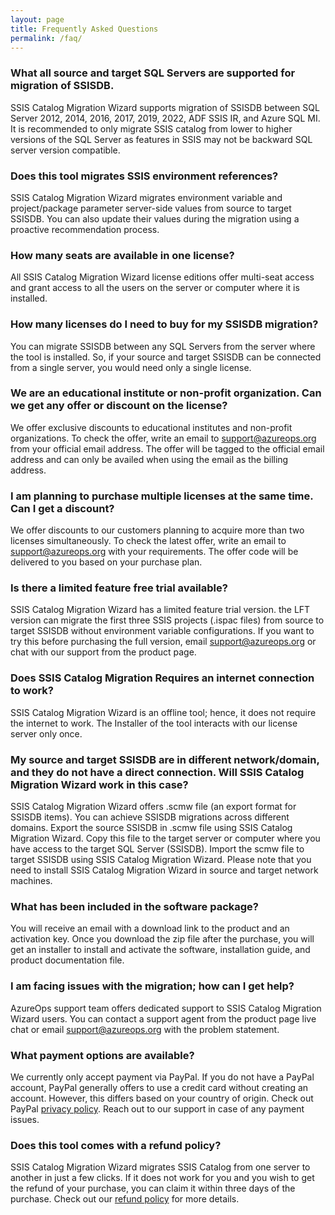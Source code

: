 ```yaml
---
layout: page
title: Frequently Asked Questions
permalink: /faq/
---
```

### What all source and target SQL Servers are supported for migration of SSISDB.
SSIS Catalog Migration Wizard supports migration of SSISDB between SQL Server 2012, 2014, 2016, 2017, 2019, 2022, ADF SSIS IR, and Azure SQL MI. It is recommended to only migrate SSIS catalog from lower to higher versions of the SQL Server as features in SSIS may not be backward SQL server version compatible. 

### Does this tool migrates SSIS environment references?
SSIS Catalog Migration Wizard migrates environment variable and project/package parameter server-side values from source to target SSISDB. You can also update their values during the migration using a proactive recommendation process.

### How many seats are available in one license?
All SSIS Catalog Migration Wizard license editions offer multi-seat access and grant access to all the users on the server or computer where it is installed.

### How many licenses do I need to buy for my SSISDB migration?
You can migrate SSISDB between any SQL Servers from the server where the tool is installed. So, if your source and target SSISDB can be connected from a single server, you would need only a single license.

### We are an educational institute or non-profit organization. Can we get any offer or discount on the license?
We offer exclusive discounts to educational institutes and non-profit organizations. To check the offer, write an email to support@azureops.org from your official email address. The offer will be tagged to the official email address and can only be availed when using the email as the billing address.

### I am planning to purchase multiple licenses at the same time. Can I get a discount?
We offer discounts to our customers planning to acquire more than two licenses simultaneously. To check the latest offer, write an email to support@azureops.org
with your requirements. The offer code will be delivered to you based on your purchase plan.

### Is there a limited feature free trial available?
SSIS Catalog Migration Wizard has a limited feature trial version. the LFT version can migrate the first three SSIS projects (.ispac files) from source to target SSISDB without environment variable configurations. If you want to try this before purchasing the full version, email support@azureops.org or chat with our support from the product page.

### Does SSIS Catalog Migration Requires an internet connection to work?
SSIS Catalog Migration Wizard is an offline tool; hence, it does not require the internet to work. The Installer of the tool interacts with our license server only once.

### My source and target SSISDB are in different network/domain, and they do not have a direct connection. Will SSIS Catalog Migration Wizard work in this case?
SSIS Catalog Migration Wizard offers .scmw file (an export format for SSISDB items). You can achieve SSISDB migrations across different domains. Export the source SSISDB in .scmw file using SSIS Catalog Migration Wizard. Copy this file to the target server or computer where you have access to the target SQL Server (SSISDB). Import the scmw file to target SSISDB using SSIS Catalog Migration Wizard. Please note that you need to install SSIS Catalog Migration Wizard in source and target network machines.

### What has been included in the software package?
You will receive an email with a download link to the product and an activation key. Once you download the zip file after the purchase, you will get an installer to install and activate the software, installation guide, and product documentation file. 

### I am facing issues with the migration; how can I get help?
AzureOps support team offers dedicated support to SSIS Catalog Migration Wizard users. You can contact a support agent from the product page live chat or email support@azureops.org with the problem statement.

### What payment options are available?
We currently only accept payment via PayPal. If you do not have a PayPal account, PayPal generally offers to use a credit card without creating an account. However, this differs based on your country of origin. Check out PayPal [privacy policy](https://azureops.org/privacy-policy/). Reach out to our support in case of any payment issues.
 
### Does this tool comes with a refund policy?
SSIS Catalog Migration Wizard migrates SSIS Catalog from one server to another in just a few clicks. If it does not work for you and you wish to get the refund of your purchase, you can claim it within three days of the purchase. Check out our [refund policy](https://azureops.org/refund_returns/) for more details.

